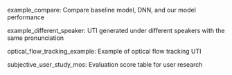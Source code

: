 example_compare: Compare baseline model, DNN, and our model performance

example_different_speaker: UTI generated under different speakers with the same pronunciation

optical_flow_tracking_example: Example of optical flow tracking UTI

subjective_user_study_mos: Evaluation score table for user research

